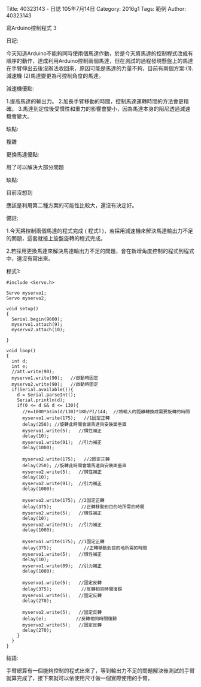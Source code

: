 Title: 40323143 -  日誌  105年7月14日
Category: 2016g1
Tags: 範例
Author: 40323143

寫Arduino控制程式 3
<!-- PELICAN_END_SUMMARY -->

日記:

今天知道Arduino不能夠同時使兩個馬達作動，於是今天將馬達的控制程式改成有順序的動作，達成利用Arduino控制兩個馬達，但在測試的過程發現懸盤上的馬達在手臂伸出去後沒辦法收回來，原因可能是馬達的力量不夠，目前有兩個方案:(1).減速機 (2)馬達變更為可控制角度的馬達。

減速機優點:

1.提高馬達的輸出力。
2.加長手臂移動的時間，控制馬達運轉時間的方法會更精確。
3.馬達到定位後受慣性和重力的影響會變小，因為馬達本身的阻尼透過減速機會變大。

缺點:

複雜

更換馬達優點:
  
用了可以解決大部分問題

缺點:

目前沒想到

應該是利用第二種方案的可能性比較大，還沒有決定好。

備註:

1.今天將控制兩個馬達的程式完成 ( 程式1 )，若採用減速機來解決馬達輸出力不足的問題，這套就接上旋盤旋轉的程式完成。

2.若採用更換馬達來解決馬達輸出力不足的問題，會在新增角度控制的程式到程式中，還沒有寫出來。




程式1:

    #include <Servo.h>
    
    Servo myservo1; 
    Servo myservo2; 
    
    void setup() 
    { 
      Serial.begin(9600);
      myservo1.attach(9);
      myservo2.attach(10);
    
    }
    
    void loop() 
    { 
      int d;
      int e;
      //att.write(90);
      myservo1.write(90);   //啟動時固定
      myservo2.write(90);   //啟動時固定
      if(Serial.available()){
        d = Serial.parseInt();
        Serial.println(d);   
        if(0 <= d && d <= 130){
          //e=1000*asin(d/130)*180/PI/144;  //將輸入的距離轉換成需要旋轉的時間
          myservo1.write(175);   //1固定正轉
          delay(250); //旋轉此時間會讓馬達與安裝面垂直
          myservo1.write(5);   //慣性補正
          delay(10);
          myservo1.write(91);  //引力補正
          delay(1000);  
    
          myservo2.write(175);   //2固定正轉
          delay(250); //旋轉此時間會讓馬達與安裝面垂直
          myservo2.write(5);   //慣性補正
          delay(10);
          myservo2.write(91);  //引力補正
          delay(1000);
          
          myservo2.write(175); //2固定正轉
          delay(375);           //正轉移動到目的地所需的時間
          myservo2.write(5);   //慣性補正
          delay(10);
          myservo2.write(91);  //引力補正
          delay(1000);
    
          myservo1.write(175); //1固定正轉
          delay(375);            //正轉移動到目的地所需的時間
          myservo1.write(5);   //慣性補正
          delay(10);
          myservo1.write(89);  //引力補正
          delay(1000);
    
          myservo1.write(5);   //固定反轉
          delay(375);           //反轉相同時間復歸
          myservo1.write(5);   //固定反轉
          delay(270);
          
          myservo2.write(5);   //固定反轉
          delay(e);           //反轉相同時間復歸
          myservo2.write(5);   //固定反轉
          delay(270);
        }
      }
    }
    

結語:

手臂總算有一個能夠控制的程式出來了，等到輸出力不足的問題解決後測試的手臂就算完成了，接下來就可以依使用尺寸做一個實際使用的手臂。





